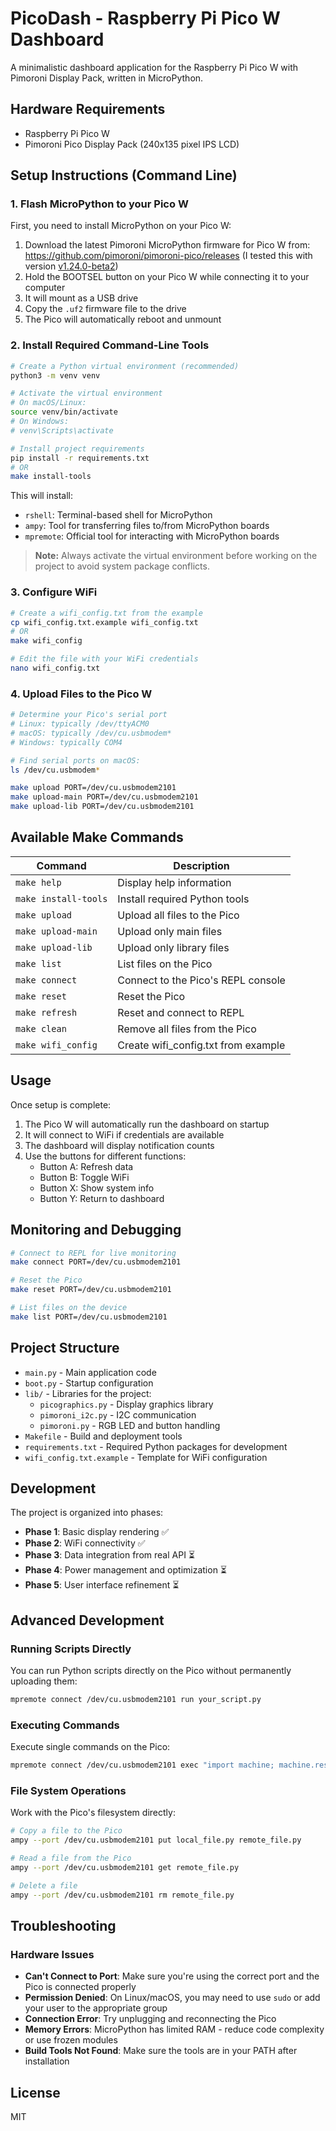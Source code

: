 # PicoDash - Raspberry Pi Pico W Dashboard

A minimalistic dashboard application for the Raspberry Pi Pico W with Pimoroni Display Pack, written in MicroPython.

## Hardware Requirements

- Raspberry Pi Pico W
- Pimoroni Pico Display Pack (240x135 pixel IPS LCD)

## Setup Instructions (Command Line)

### 1. Flash MicroPython to your Pico W

First, you need to install MicroPython on your Pico W:

1. Download the latest Pimoroni MicroPython firmware for Pico W from: https://github.com/pimoroni/pimoroni-pico/releases (I tested this with version [v1.24.0-beta2](https://github.com/pimoroni/pimoroni-pico/releases/tag/v1.24.0-beta2))
2. Hold the BOOTSEL button on your Pico W while connecting it to your computer
3. It will mount as a USB drive
4. Copy the `.uf2` firmware file to the drive
5. The Pico will automatically reboot and unmount

### 2. Install Required Command-Line Tools

```bash
# Create a Python virtual environment (recommended)
python3 -m venv venv

# Activate the virtual environment
# On macOS/Linux:
source venv/bin/activate
# On Windows:
# venv\Scripts\activate

# Install project requirements
pip install -r requirements.txt
# OR
make install-tools
```

This will install:
- `rshell`: Terminal-based shell for MicroPython
- `ampy`: Tool for transferring files to/from MicroPython boards
- `mpremote`: Official tool for interacting with MicroPython boards

> **Note:** Always activate the virtual environment before working on the project to avoid system package conflicts.

### 3. Configure WiFi

```bash
# Create a wifi_config.txt from the example
cp wifi_config.txt.example wifi_config.txt
# OR
make wifi_config

# Edit the file with your WiFi credentials
nano wifi_config.txt
```

### 4. Upload Files to the Pico W

```bash
# Determine your Pico's serial port
# Linux: typically /dev/ttyACM0
# macOS: typically /dev/cu.usbmodem*
# Windows: typically COM4

# Find serial ports on macOS:
ls /dev/cu.usbmodem*

make upload PORT=/dev/cu.usbmodem2101
make upload-main PORT=/dev/cu.usbmodem2101
make upload-lib PORT=/dev/cu.usbmodem2101
```

## Available Make Commands

| Command | Description |
|---------|-------------|
| `make help` | Display help information |
| `make install-tools` | Install required Python tools |
| `make upload` | Upload all files to the Pico |
| `make upload-main` | Upload only main files |
| `make upload-lib` | Upload only library files |
| `make list` | List files on the Pico |
| `make connect` | Connect to the Pico's REPL console |
| `make reset` | Reset the Pico |
| `make refresh` | Reset and connect to REPL |
| `make clean` | Remove all files from the Pico |
| `make wifi_config` | Create wifi_config.txt from example |

## Usage

Once setup is complete:

1. The Pico W will automatically run the dashboard on startup
2. It will connect to WiFi if credentials are available
3. The dashboard will display notification counts
4. Use the buttons for different functions:
   - Button A: Refresh data
   - Button B: Toggle WiFi
   - Button X: Show system info
   - Button Y: Return to dashboard

## Monitoring and Debugging

```bash
# Connect to REPL for live monitoring
make connect PORT=/dev/cu.usbmodem2101

# Reset the Pico
make reset PORT=/dev/cu.usbmodem2101

# List files on the device
make list PORT=/dev/cu.usbmodem2101
```

## Project Structure

- `main.py` - Main application code
- `boot.py` - Startup configuration
- `lib/` - Libraries for the project:
  - `picographics.py` - Display graphics library
  - `pimoroni_i2c.py` - I2C communication
  - `pimoroni.py` - RGB LED and button handling
- `Makefile` - Build and deployment tools
- `requirements.txt` - Required Python packages for development
- `wifi_config.txt.example` - Template for WiFi configuration

## Development

The project is organized into phases:

- **Phase 1**: Basic display rendering ✅
- **Phase 2**: WiFi connectivity ✅
- **Phase 3**: Data integration from real API ⏳
- **Phase 4**: Power management and optimization ⏳
- **Phase 5**: User interface refinement ⏳

## Advanced Development

### Running Scripts Directly

You can run Python scripts directly on the Pico without permanently uploading them:

```bash
mpremote connect /dev/cu.usbmodem2101 run your_script.py
```

### Executing Commands

Execute single commands on the Pico:

```bash
mpremote connect /dev/cu.usbmodem2101 exec "import machine; machine.reset()"
```

### File System Operations

Work with the Pico's filesystem directly:

```bash
# Copy a file to the Pico
ampy --port /dev/cu.usbmodem2101 put local_file.py remote_file.py

# Read a file from the Pico
ampy --port /dev/cu.usbmodem2101 get remote_file.py

# Delete a file
ampy --port /dev/cu.usbmodem2101 rm remote_file.py
```

## Troubleshooting

### Hardware Issues

- **Can't Connect to Port**: Make sure you're using the correct port and the Pico is connected properly
- **Permission Denied**: On Linux/macOS, you may need to use `sudo` or add your user to the appropriate group
- **Connection Error**: Try unplugging and reconnecting the Pico
- **Memory Errors**: MicroPython has limited RAM - reduce code complexity or use frozen modules
- **Build Tools Not Found**: Make sure the tools are in your PATH after installation

## License

MIT
